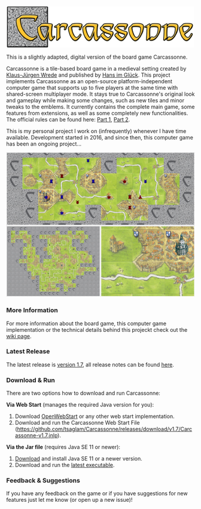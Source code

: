 
<p align="center"> 
	<img alt="carcassonne logo" src="src/main/resources/splash@200pct.png?raw=true" width="500">
</p>

This is a slightly adapted, digital version of the board game Carcassonne.

Carcassonne is a tile-based board game in a medieval setting created by [Klaus-Jürgen Wrede](https://www.kjwrede.de/) and published by [Hans im Glück](https://www.hans-im-glueck.de/en/verlag.html).
This project implements Carcassonne as an open-source platform-independent computer game that supports up to five players at the same time with shared-screen multiplayer mode. It stays true to Carcassonne's original look and gameplay while making some changes, such as new tiles and minor tweaks to the emblems. It currently contains the complete main game, some features from extensions, as well as some completely new functionalities.
The official rules can be found here: [Part 1](https://images.zmangames.com/filer_public/d5/20/d5208d61-8583-478b-a06d-b49fc9cd7aaa/zm7810_carcassonne_rules.pdf), [Part 2](https://images.zmangames.com/filer_public/14/af/14af825c-9879-42b8-851d-35ce41df7767/carcassonne-supplement.pdf).

This is my personal project I work on (infrequently) whenever I have time available.
Development started in 2016, and since then, this computer game has been an ongoing project...

<p align="center">
	<img alt="a screenshot of the game" src="preview.jpg?raw=true" width="850">
</p>

### More Information
For more information about the board game, this computer game implementation or the technical details behind this projeckt check out the [wiki page](https://github.com/tsaglam/Carcassonne/wiki).

### Latest Release
The latest release is [version 1.7](https://github.com/tsaglam/Carcassonne/releases/tag/v1.7), all release notes can be found [here](https://github.com/tsaglam/Carcassonne/releases).

### Download & Run
There are two options how to download and run Carcassonne:

**Via Web Start** (manages the required Java version for you):
 1. Download [OpenWebStart](https://openwebstart.com/download/) or any other web start implementation.
 2. Download and run the Carcassonne Web Start File (https://github.com/tsaglam/Carcassonne/releases/download/v1.7/Carcassonne-v1.7.jnlp).

**Via the Jar file** (requires Java SE 11 or newer):
 1. [Download](https://www.oracle.com/de/java/technologies/javase-downloads.html) and install Java SE 11 or a newer version.
 2. Download and run the [latest executable](https://github.com/tsaglam/Carcassonne/releases/download/v1.7/Carcassonne-v1.7.jar).

### Feedback & Suggestions
If you have any feedback on the game or if you have suggestions for new features just let me know (or open up a new issue)!

